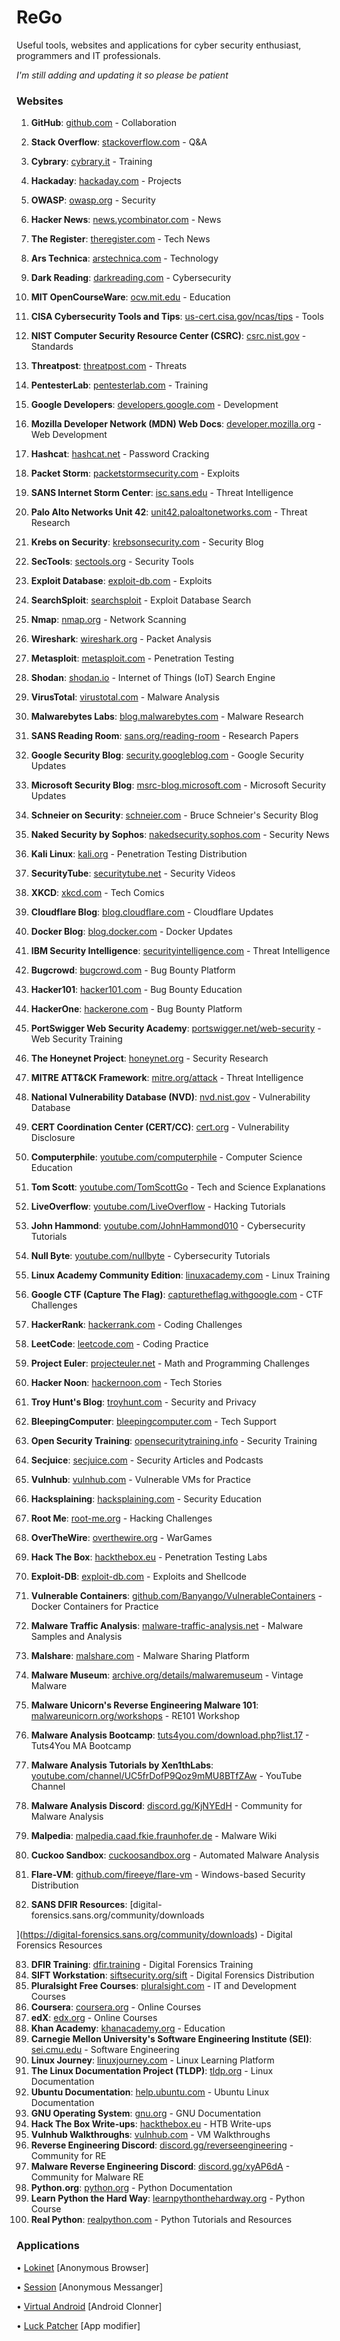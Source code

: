 # ReGo
Useful tools, websites and applications for cyber security enthusiast, programmers and IT professionals. 


*I'm still adding and updating it so please be patient*

### Websites


1. **GitHub**: [github.com](https://github.com) - Collaboration
2. **Stack Overflow**: [stackoverflow.com](https://stackoverflow.com) - Q&A
3. **Cybrary**: [cybrary.it](https://www.cybrary.it) - Training
4. **Hackaday**: [hackaday.com](https://hackaday.com) - Projects
5. **OWASP**: [owasp.org](https://owasp.org) - Security
6. **Hacker News**: [news.ycombinator.com](https://news.ycombinator.com) - News
7. **The Register**: [theregister.com](https://www.theregister.com) - Tech News
8. **Ars Technica**: [arstechnica.com](https://arstechnica.com) - Technology
9. **Dark Reading**: [darkreading.com](https://www.darkreading.com) - Cybersecurity
10. **MIT OpenCourseWare**: [ocw.mit.edu](https://ocw.mit.edu) - Education
11. **CISA Cybersecurity Tools and Tips**: [us-cert.cisa.gov/ncas/tips](https://www.us-cert.cisa.gov/ncas/tips) - Tools
12. **NIST Computer Security Resource Center (CSRC)**: [csrc.nist.gov](https://csrc.nist.gov) - Standards
13. **Threatpost**: [threatpost.com](https://threatpost.com) - Threats
14. **PentesterLab**: [pentesterlab.com](https://pentesterlab.com) - Training
15. **Google Developers**: [developers.google.com](https://developers.google.com) - Development
16. **Mozilla Developer Network (MDN) Web Docs**: [developer.mozilla.org](https://developer.mozilla.org) - Web Development
17. **Hashcat**: [hashcat.net](https://hashcat.net) - Password Cracking
18. **Packet Storm**: [packetstormsecurity.com](https://packetstormsecurity.com) - Exploits
19. **SANS Internet Storm Center**: [isc.sans.edu](https://isc.sans.edu) - Threat Intelligence
20. **Palo Alto Networks Unit 42**: [unit42.paloaltonetworks.com](https://unit42.paloaltonetworks.com) - Threat Research
21. **Krebs on Security**: [krebsonsecurity.com](https://krebsonsecurity.com) - Security Blog
22. **SecTools**: [sectools.org](https://sectools.org) - Security Tools
23. **Exploit Database**: [exploit-db.com](https://www.exploit-db.com) - Exploits
24. **SearchSploit**: [searchsploit](https://www.exploit-db.com/searchsploit) - Exploit Database Search
25. **Nmap**: [nmap.org](https://nmap.org) - Network Scanning
26. **Wireshark**: [wireshark.org](https://www.wireshark.org) - Packet Analysis
27. **Metasploit**: [metasploit.com](https://www.metasploit.com) - Penetration Testing
28. **Shodan**: [shodan.io](https://www.shodan.io) - Internet of Things (IoT) Search Engine
29. **VirusTotal**: [virustotal.com](https://www.virustotal.com) - Malware Analysis
30. **Malwarebytes Labs**: [blog.malwarebytes.com](https://blog.malwarebytes.com) - Malware Research
31. **SANS Reading Room**: [sans.org/reading-room](https://www.sans.org/reading-room) - Research Papers
32. **Google Security Blog**: [security.googleblog.com](https://security.googleblog.com) - Google Security Updates
33. **Microsoft Security Blog**: [msrc-blog.microsoft.com](https://msrc-blog.microsoft.com) - Microsoft Security Updates
34. **Schneier on Security**: [schneier.com](https://www.schneier.com) - Bruce Schneier's Security Blog
35. **Naked Security by Sophos**: [nakedsecurity.sophos.com](https://nakedsecurity.sophos.com) - Security News
36. **Kali Linux**: [kali.org](https://www.kali.org) - Penetration Testing Distribution
37. **SecurityTube**: [securitytube.net](https://www.securitytube.net) - Security Videos
38. **XKCD**: [xkcd.com](https://xkcd.com) - Tech Comics
39. **Cloudflare Blog**: [blog.cloudflare.com](https://blog.cloudflare.com) - Cloudflare Updates


40. **Docker Blog**: [blog.docker.com](https://blog.docker.com) - Docker Updates
41. **IBM Security Intelligence**: [securityintelligence.com](https://securityintelligence.com) - Threat Intelligence
42. **Bugcrowd**: [bugcrowd.com](https://www.bugcrowd.com) - Bug Bounty Platform
43. **Hacker101**: [hacker101.com](https://www.hacker101.com) - Bug Bounty Education
44. **HackerOne**: [hackerone.com](https://www.hackerone.com) - Bug Bounty Platform
45. **PortSwigger Web Security Academy**: [portswigger.net/web-security](https://portswigger.net/web-security) - Web Security Training
46. **The Honeynet Project**: [honeynet.org](https://www.honeynet.org) - Security Research
47. **MITRE ATT&CK Framework**: [mitre.org/attack](https://attack.mitre.org) - Threat Intelligence
48. **National Vulnerability Database (NVD)**: [nvd.nist.gov](https://nvd.nist.gov) - Vulnerability Database
49. **CERT Coordination Center (CERT/CC)**: [cert.org](https://www.cert.org) - Vulnerability Disclosure
50. **Computerphile**: [youtube.com/computerphile](https://www.youtube.com/computerphile) - Computer Science Education
51. **Tom Scott**: [youtube.com/TomScottGo](https://www.youtube.com/TomScottGo) - Tech and Science Explanations
52. **LiveOverflow**: [youtube.com/LiveOverflow](https://www.youtube.com/LiveOverflow) - Hacking Tutorials
53. **John Hammond**: [youtube.com/JohnHammond010](https://www.youtube.com/JohnHammond010) - Cybersecurity Tutorials
54. **Null Byte**: [youtube.com/nullbyte](https://www.youtube.com/nullbyte) - Cybersecurity Tutorials
55. **Linux Academy Community Edition**: [linuxacademy.com](https://linuxacademy.com) - Linux Training
56. **Google CTF (Capture The Flag)**: [capturetheflag.withgoogle.com](https://capturetheflag.withgoogle.com) - CTF Challenges
57. **HackerRank**: [hackerrank.com](https://www.hackerrank.com) - Coding Challenges
58. **LeetCode**: [leetcode.com](https://leetcode.com) - Coding Practice
59. **Project Euler**: [projecteuler.net](https://projecteuler.net) - Math and Programming Challenges
60. **Hacker Noon**: [hackernoon.com](https://hackernoon.com) - Tech Stories
61. **Troy Hunt's Blog**: [troyhunt.com](https://www.troyhunt.com) - Security and Privacy
62. **BleepingComputer**: [bleepingcomputer.com](https://www.bleepingcomputer.com) - Tech Support
63. **Open Security Training**: [opensecuritytraining.info](http://www.opensecuritytraining.info) - Security Training
64. **Secjuice**: [secjuice.com](https://www.secjuice.com) - Security Articles and Podcasts
65. **Vulnhub**: [vulnhub.com](https://www.vulnhub.com) - Vulnerable VMs for Practice
66. **Hacksplaining**: [hacksplaining.com](https://www.hacksplaining.com) - Security Education
67. **Root Me**: [root-me.org](https://www.root-me.org) - Hacking Challenges
68. **OverTheWire**: [overthewire.org](https://overthewire.org) - WarGames
69. **Hack The Box**: [hackthebox.eu](https://www.hackthebox.eu) - Penetration Testing Labs
70. **Exploit-DB**: [exploit-db.com](https://www.exploit-db.com) - Exploits and Shellcode
71. **Vulnerable Containers**: [github.com/Banyango/VulnerableContainers](https://github.com/Banyango/VulnerableContainers) - Docker Containers for Practice
72. **Malware Traffic Analysis**: [malware-traffic-analysis.net](https://www.malware-traffic-analysis.net) - Malware Samples and Analysis
73. **Malshare**: [malshare.com](https://malshare.com) - Malware Sharing Platform
74. **Malware Museum**: [archive.org/details/malwaremuseum](https://archive.org/details/malwaremuseum) - Vintage Malware
75. **Malware Unicorn's Reverse Engineering Malware 101**: [malwareunicorn.org/workshops](https://malwareunicorn.org/workshops) - RE101 Workshop
76. **Malware Analysis Bootcamp**: [tuts4you.com/download.php?list.17](https://tuts4you.com/download.php?list.17) - Tuts4You MA Bootcamp
77. **Malware Analysis Tutorials by Xen1thLabs**: [youtube.com/channel/UC5frDofP9Qoz9mMU8BTfZAw](https://www.youtube.com/channel/UC5frDofP9Qoz9mMU8BTfZAw) - YouTube Channel
78. **Malware Analysis Discord**: [discord.gg/KjNYEdH](https://discord.gg/KjNYEdH) - Community for Malware Analysis
79. **Malpedia**: [malpedia.caad.fkie.fraunhofer.de](https://malpedia.caad.fkie.fraunhofer.de) - Malware Wiki
80. **Cuckoo Sandbox**: [cuckoosandbox.org](https://cuckoosandbox.org) - Automated Malware Analysis
81. **Flare-VM**: [github.com/fireeye/flare-vm](https://github.com/fireeye/flare-vm) - Windows-based Security Distribution
82. **SANS DFIR Resources**: [digital-forensics.sans.org/community/downloads

](https://digital-forensics.sans.org/community/downloads) - Digital Forensics Resources

83. **DFIR Training**: [dfir.training](https://www.dfir.training) - Digital Forensics Training
84. **SIFT Workstation**: [siftsecurity.org/sift](https://siftsecurity.org/sift) - Digital Forensics Distribution
85. **Pluralsight Free Courses**: [pluralsight.com](https://www.pluralsight.com) - IT and Development Courses
86. **Coursera**: [coursera.org](https://www.coursera.org) - Online Courses
87. **edX**: [edx.org](https://www.edx.org) - Online Courses
88. **Khan Academy**: [khanacademy.org](https://www.khanacademy.org) - Education
89. **Carnegie Mellon University's Software Engineering Institute (SEI)**: [sei.cmu.edu](https://www.sei.cmu.edu) - Software Engineering
90. **Linux Journey**: [linuxjourney.com](https://linuxjourney.com) - Linux Learning Platform
91. **The Linux Documentation Project (TLDP)**: [tldp.org](https://www.tldp.org) - Linux Documentation
92. **Ubuntu Documentation**: [help.ubuntu.com](https://help.ubuntu.com) - Ubuntu Linux Documentation
93. **GNU Operating System**: [gnu.org](https://www.gnu.org) - GNU Documentation
94. **Hack The Box Write-ups**: [hackthebox.eu](https://www.hackthebox.eu) - HTB Write-ups
95. **Vulnhub Walkthroughs**: [vulnhub.com](https://www.vulnhub.com) - VM Walkthroughs
96. **Reverse Engineering Discord**: [discord.gg/reverseengineering](https://discord.gg/reverseengineering) - Community for RE
97. **Malware Reverse Engineering Discord**: [discord.gg/xyAP6dA](https://discord.gg/xyAP6dA) - Community for Malware RE
98. **Python.org**: [python.org](https://www.python.org) - Python Documentation
99. **Learn Python the Hard Way**: [learnpythonthehardway.org](https://learnpythonthehardway.org) - Python Course
100. **Real Python**: [realpython.com](https://realpython.com) - Python Tutorials and Resources




### Applications 

• [Lokinet](https://lokinet.org/) [Anonymous Browser]

• [Session](https://getsession.org/) [Anonymous Messanger]

• [Virtual Android](https://play.google.com/store/apps/details?id=com.pspace.vandroid) [Android Clonner]

• [Luck Patcher](https://www.luckypatchers.com/download/) [App modifier]
